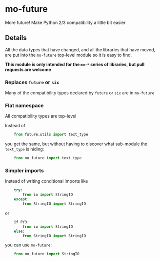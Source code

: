 # mo-future

More future!  Make Python 2/3 compatibility a little bit easier

## Details

All the data types that have changed, and all the libraries that have moved, are put into the `mo-future` top-level module so it is easy to find.

**This module is only intended for the `mo-*` series of libraries, but pull requests are welcome**


### Replaces `future` or `six`

Many of the compatibility types declared by `future` or `six` are in `mo-future`


### Flat namespace

All compatibility types are top-level

Instead of 

```python
	from future.utils import text_type
```

you get the same, but without having to discover what sub-module the `text_type` is hiding:  

```python
	from mo_future import text_type
```


### Simpler imports

Instead of writing conditional imports like 

```python
	try:
        from io import StringIO
	except:
		from StringIO import StringIO
```

or 

```python
	if PY3:
        from io import StringIO
	else:
		from StringIO import StringIO
```

you can use `mo-future`:

```python
    from mo_future import StringIO
```


